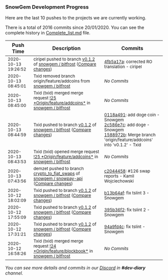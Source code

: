 
### SnowGem Development Progress

Here are the last 10 pushes to the projects we are currently working.

There is a total of 2016 commits since 20/01/2020. You can see the complete history in
 [Complete_list.md](Complete_list.md) file.

| Push Time | Description | Commits |
| --- | --- | --- |
| <sub>2020-10-13 19:26:52</sub> | <sub>ciripel pushed to branch [v0\.1\.2](https://gitlab.com/snowgem/bitfrost/commits/v0.1.2) of [snowgem / bitfrost](https://gitlab.com/snowgem/bitfrost) ([Compare changes](https://gitlab.com/snowgem/bitfrost/compare/1588972bebc50b85ed546f10c45c812d1bece33a...4fb5a17a5b384858165ae758bab5331c17d409fa))</sub> | <sub>[4fb5a17a](https://gitlab.com/snowgem/bitfrost/-/commit/4fb5a17a5b384858165ae758bab5331c17d409fa): corrected RO translation - ciripel</sub> |
| <sub>2020-10-13 08:45:01</sub> | <sub>Txid removed branch origin/feature/addcoins from [snowgem / bitfrost](https://gitlab.com/snowgem/bitfrost)</sub> | <sub>_No Commits_</sub> |
| <sub>2020-10-13 08:45:00</sub> | <sub>Txid (txid) merged merge request [\!25 \*Origin/feature/addcoins\*](https://gitlab.com/snowgem/bitfrost/-/merge_requests/25) in [snowgem / bitfrost](https://gitlab.com/snowgem/bitfrost)</sub> | <sub>_No Commits_</sub> |
| <sub>2020-10-13 08:44:59</sub> | <sub>Txid pushed to branch [v0\.1\.2](https://gitlab.com/snowgem/bitfrost/commits/v0.1.2) of [snowgem / bitfrost](https://gitlab.com/snowgem/bitfrost) ([Compare changes](https://gitlab.com/snowgem/bitfrost/compare/b13b64afb5d9b4874ceec9bfe88c2420b4f1ea29...1588972bebc50b85ed546f10c45c812d1bece33a))</sub> | <sub>[0118a491](https://gitlab.com/snowgem/bitfrost/-/commit/0118a491786d718c87a1bbec67e08b4ac99289f0): add doge coin - Snowgem<br>[2c586e7c](https://gitlab.com/snowgem/bitfrost/-/commit/2c586e7c0ca24cc7490f308765bf109b210d1216): add doge - Snowgem<br>[1588972b](https://gitlab.com/snowgem/bitfrost/-/commit/1588972bebc50b85ed546f10c45c812d1bece33a): Merge branch 'origin/feature/addcoins' into 'v0.1.2' - Txid</sub> |
| <sub>2020-10-13 08:43:53</sub> | <sub>Txid (txid) opened merge request [\!25 \*Origin/feature/addcoins\*](https://gitlab.com/snowgem/bitfrost/-/merge_requests/25) in [snowgem / bitfrost](https://gitlab.com/snowgem/bitfrost)</sub> | <sub>_No Commits_</sub> |
| <sub>2020-10-13 07:43:56</sub> | <sub>demzet pushed to branch [crypto\_to\_fiat\_swaps](https://gitlab.com/snowgem/snowpay-api/commits/crypto_to_fiat_swaps) of [snowgem / snowpay\-api](https://gitlab.com/snowgem/snowpay-api) ([Compare changes](https://gitlab.com/snowgem/snowpay-api/compare/2edebe1a8dc4f96127de3c5ec8d8844064bff060...c20444581e41d22420fd6023a292a5ea62be5897))</sub> | <sub>[c2044458](https://gitlab.com/snowgem/snowpay-api/-/commit/c20444581e41d22420fd6023a292a5ea62be5897): #126 swap reports - Kamil Wojciechowski</sub> |
| <sub>2020-10-12 18:02:09</sub> | <sub>Txid pushed to branch [v0\.1\.2](https://gitlab.com/snowgem/bitfrost/commits/v0.1.2) of [snowgem / bitfrost](https://gitlab.com/snowgem/bitfrost) ([Compare changes](https://gitlab.com/snowgem/bitfrost/compare/395b36f229c789cd1228a93771f7fe6b230b50ce...b13b64afb5d9b4874ceec9bfe88c2420b4f1ea29))</sub> | <sub>[b13b64af](https://gitlab.com/snowgem/bitfrost/-/commit/b13b64afb5d9b4874ceec9bfe88c2420b4f1ea29): fix tslint 3 - Snowgem</sub> |
| <sub>2020-10-12 17:55:09</sub> | <sub>Txid pushed to branch [v0\.1\.2](https://gitlab.com/snowgem/bitfrost/commits/v0.1.2) of [snowgem / bitfrost](https://gitlab.com/snowgem/bitfrost) ([Compare changes](https://gitlab.com/snowgem/bitfrost/compare/94a9fd4cf72b8a91956400115225cd901bf3ba06...395b36f229c789cd1228a93771f7fe6b230b50ce))</sub> | <sub>[395b36f2](https://gitlab.com/snowgem/bitfrost/-/commit/395b36f229c789cd1228a93771f7fe6b230b50ce): fix tslint 2 - Snowgem</sub> |
| <sub>2020-10-12 17:31:21</sub> | <sub>Txid pushed to branch [v0\.1\.2](https://gitlab.com/snowgem/bitfrost/commits/v0.1.2) of [snowgem / bitfrost](https://gitlab.com/snowgem/bitfrost) ([Compare changes](https://gitlab.com/snowgem/bitfrost/compare/88141f8358a80b6b9833d9c6978ad6adf3939d9a...94a9fd4cf72b8a91956400115225cd901bf3ba06))</sub> | <sub>[94a9fd4c](https://gitlab.com/snowgem/bitfrost/-/commit/94a9fd4cf72b8a91956400115225cd901bf3ba06): fix tslint - Snowgem</sub> |
| <sub>2020-10-12 16:58:26</sub> | <sub>Txid (txid) merged merge request [\!24 \*Origin/feature/blockbook\*](https://gitlab.com/snowgem/bitfrost/-/merge_requests/24) in [snowgem / bitfrost](https://gitlab.com/snowgem/bitfrost)</sub> | <sub>_No Commits_</sub> |

_You can see more details and commits in our [Discord](https://discord.gg/zumGnbg) in **#dev-diary** channel._
